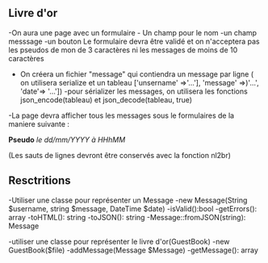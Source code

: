 ## Livre d'or

-On aura une page avec un formulaire
    - Un champ pour le nom
    -un champ messsage
    -un bouton
Le formulaire devra être validé et on n'acceptera pas les pseudos de mon de 3 caractères ni les messages de moins de 10 caractères

- On créera un fichier "message" qui contiendra un message par ligne ( on utilisera serialize et un tableau ['unsername' =>'...'], 'message' =>)'...', 'date'=> '...'])
-pour sérializer les messages, on utilisera les fonctions json_encode(tableau) et json_decode(tableau, true)

-La page devra afficher tous les messages sous le formulaires de la maniere suivante :
<p>
    <strong>Pseudo</strong> <em>le dd/mm/YYYY à HHhMM</em>
    <br>
</p>
(Les sauts de lignes devront être conservés avec la fonction nl2br)

## Resctritions

-Utiliser une classe pour représenter un Message
    -new Message(String $username, string $message, DateTime $date)
    -isValid():bool
    -getErrors(): array
    -toHTML(): string
    -toJSON(): string
    -Message::fromJSON(string): Message

-utiliser une classe pour représenter le livre d'or(GuestBook)
    -new GuestBook($file)
    -addMessage(Message $Message)
    -getMessage(): array